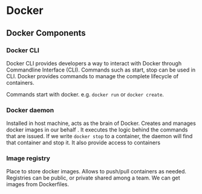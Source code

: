 # Docker

## Docker Components

### Docker CLI

Docker CLI provides developers a way to interact with Docker through Commandline Interface (CLI). Commands such as start, stop can be used in CLI. Docker provides commands to manage the complete lifecycle of containers.

Commands start with docker. e.g. `docker run` or `docker create`.

### Docker daemon

Installed in host machine, acts as the brain of Docker. Creates and manages docker images in our behalf . It executes the logic behind the commands that are issued. If we write `docker stop` to a container, the daemon will find that container and stop it. It also provide access to containers


### Image registry

Place to store docker images. Allows to push/pull containers as needed. Registries can be public, or private shared among a team. We can get images from Dockerfiles.
